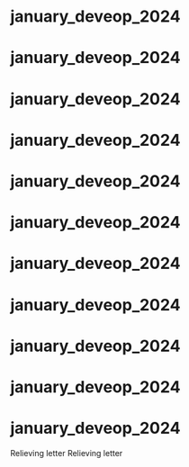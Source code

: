 # january_deveop_2024
# january_deveop_2024
# january_deveop_2024
# january_deveop_2024
 # january_deveop_2024
# january_deveop_2024
# january_deveop_2024
# january_deveop_2024
# january_deveop_2024
# january_deveop_2024
# january_deveop_2024
Relieving letter
Relieving letter
